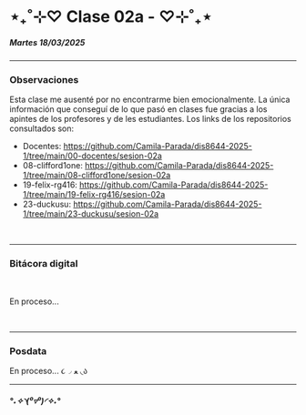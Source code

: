 # ⋆₊˚⊹♡ Clase 02a -  ♡⊹˚₊⋆

##### _Martes 18/03/2025_

***

### Observaciones

<!---Recordar para programar "md" (markdown): 
- https://github.com/adam-p/markdown-here/wiki/Markdown-Cheatsheet 
- https://www.markdownguide.org/basic-syntax/
- El Domingo 30 de marzo cumplí 25... no se porqué me gustaría sentirme orgullosa de ello, que se me reconociera --->

Esta clase me ausenté por no encontrarme bien emocionalmente.
La única información que conseguí de lo que pasó en clases fue gracias a los apintes de los profesores y de les estudiantes.
Los links de los repositorios consultados son:

- Docentes: https://github.com/Camila-Parada/dis8644-2025-1/tree/main/00-docentes/sesion-02a
- 08-clifford1one: https://github.com/Camila-Parada/dis8644-2025-1/tree/main/08-clifford1one/sesion-02a
- 19-felix-rg416:  https://github.com/Camila-Parada/dis8644-2025-1/tree/main/19-felix-rg416/sesion-02a
- 23-duckusu: https://github.com/Camila-Parada/dis8644-2025-1/tree/main/23-duckusu/sesion-02a
 
<br>

***

### Bitácora digital

<br>

En proceso...

<br>

***

### Posdata

En proceso... ૮◞ ﻌ ◟ა

***

##### _°˖✧◝(⁰▿⁰)◜✧˖°_
